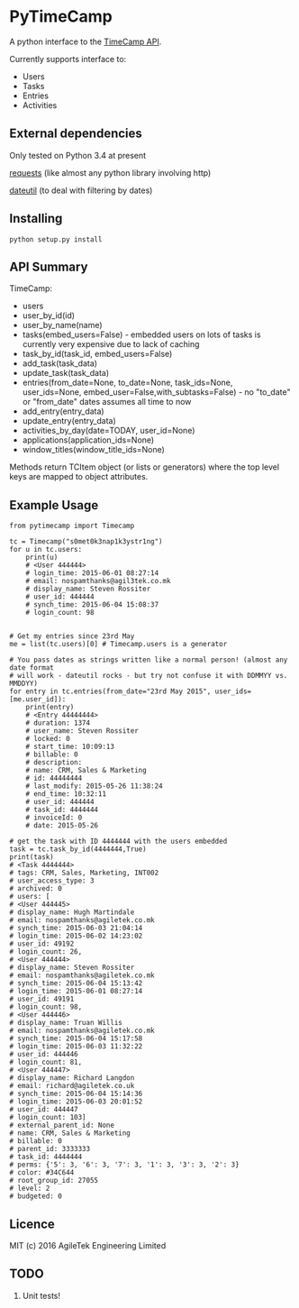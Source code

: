 # PyTimeCamp

A python interface to the [TimeCamp API](https://github.com/timecamp2/timecamp-api).

Currently supports interface to:

* Users
* Tasks
* Entries
* Activities

## External dependencies

Only tested on Python 3.4 at present

[requests](http://docs.python-requests.org/en/latest/) (like almost any python library 
involving http)

[dateutil](https://dateutil.readthedocs.org/en/latest/) (to deal with filtering by dates)

## Installing

`python setup.py install`

## API Summary

TimeCamp:  

* users
* user_by_id(id)
* user_by_name(name)
* tasks(embed_users=False) - embedded users on lots of tasks is currently 
very expensive due to lack of caching
* task_by_id(task_id, embed_users=False)
* add_task(task_data)
* update_task(task_data)
* entries(from_date=None, to_date=None, task_ids=None, user_ids=None,
                embed_user=False,with_subtasks=False) - no "to_date" or "from_date" dates assumes all time to now
* add_entry(entry_data)
* update_entry(entry_data)
* activities_by_day(date=TODAY, user_id=None)
* applications(application_ids=None)
* window_titles(window_title_ids=None)

Methods return TCItem object (or lists or generators) where the top level keys are mapped to 
object attributes.  


## Example Usage

    from pytimecamp import Timecamp
    
    tc = Timecamp("s0met0k3nap1k3ystr1ng")
    for u in tc.users:
        print(u)
        # <User 444444>
        # login_time: 2015-06-01 08:27:14
        # email: nospamthanks@agil3tek.co.mk
        # display_name: Steven Rossiter
        # user_id: 444444
        # synch_time: 2015-06-04 15:08:37
        # login_count: 98
    
    
    # Get my entries since 23rd May
    me = list(tc.users)[0] # Timecamp.users is a generator
    
    # You pass dates as strings written like a normal person! (almost any date format 
    # will work - dateutil rocks - but try not confuse it with DDMMYY vs. MMDDYY)
    for entry in tc.entries(from_date="23rd May 2015", user_ids=[me.user_id]):
        print(entry)
        # <Entry 44444444>
        # duration: 1374
        # user_name: Steven Rossiter
        # locked: 0
        # start_time: 10:09:13
        # billable: 0
        # description:
        # name: CRM, Sales & Marketing
        # id: 44444444
        # last_modify: 2015-05-26 11:38:24
        # end_time: 10:32:11
        # user_id: 444444
        # task_id: 4444444
        # invoiceId: 0
        # date: 2015-05-26
    
    # get the task with ID 4444444 with the users embedded
    task = tc.task_by_id(4444444,True)
    print(task)
    # <Task 4444444>
    # tags: CRM, Sales, Marketing, INT002
    # user_access_type: 3
    # archived: 0
    # users: [
    # <User 444445>
    # display_name: Hugh Martindale
    # email: nospamthanks@agiletek.co.mk
    # synch_time: 2015-06-03 21:04:14
    # login_time: 2015-06-02 14:23:02
    # user_id: 49192
    # login_count: 26,
    # <User 444444>
    # display_name: Steven Rossiter
    # email: nospamthanks@agiletek.co.mk
    # synch_time: 2015-06-04 15:13:42
    # login_time: 2015-06-01 08:27:14
    # user_id: 49191
    # login_count: 98,
    # <User 444446>
    # display_name: Truan Willis
    # email: nospamthanks@agiletek.co.mk
    # synch_time: 2015-06-04 15:17:58
    # login_time: 2015-06-03 11:32:22
    # user_id: 444446
    # login_count: 81,
    # <User 444447>
    # display_name: Richard Langdon
    # email: richard@agiletek.co.uk
    # synch_time: 2015-06-04 15:14:36
    # login_time: 2015-06-03 20:01:52
    # user_id: 444447
    # login_count: 103]
    # external_parent_id: None
    # name: CRM, Sales & Marketing
    # billable: 0
    # parent_id: 3333333
    # task_id: 4444444
    # perms: {'5': 3, '6': 3, '7': 3, '1': 3, '3': 3, '2': 3}
    # color: #34C644
    # root_group_id: 27055
    # level: 2
    # budgeted: 0

    
## Licence

MIT (c) 2016 AgileTek Engineering Limited

## TODO

1. Unit tests!




